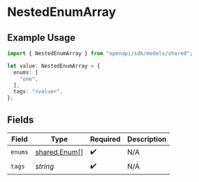 # NestedEnumArray

## Example Usage

```typescript
import { NestedEnumArray } from "openapi/sdk/models/shared";

let value: NestedEnumArray = {
  enums: [
    "one",
  ],
  tags: "<value>",
};
```

## Fields

| Field                                               | Type                                                | Required                                            | Description                                         |
| --------------------------------------------------- | --------------------------------------------------- | --------------------------------------------------- | --------------------------------------------------- |
| `enums`                                             | [shared.Enum](../../../sdk/models/shared/enum.md)[] | :heavy_check_mark:                                  | N/A                                                 |
| `tags`                                              | *string*                                            | :heavy_check_mark:                                  | N/A                                                 |